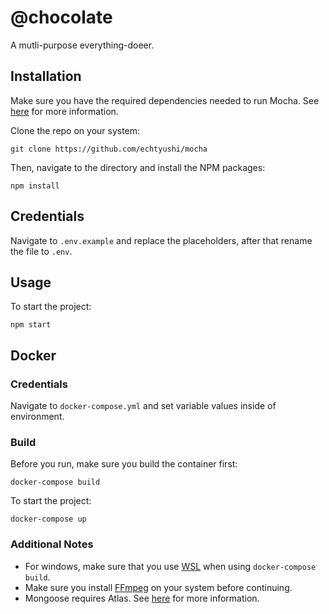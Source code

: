 # @chocolate 

A mutli-purpose everything-doeer.

## Installation
Make sure you have the required dependencies needed to run Mocha. See [here](https://discordjs.guide/preparations/) for more information.

Clone the repo on your system:

    git clone https://github.com/echtyushi/mocha

Then, navigate to the directory and install the NPM packages:

    npm install


## Credentials

Navigate to `.env.example` and replace the placeholders, after that rename the file to `.env`.

## Usage
To start the project:

    npm start


## Docker

### Credentials
Navigate to `docker-compose.yml` and set variable values inside of environment.

### Build
Before you run, make sure you build the container first:

    docker-compose build

To start the project:

    docker-compose up


### Additional Notes

- For windows, make sure that you use [WSL](https://learn.microsoft.com/en-us/windows/wsl/install) when using `docker-compose build`. 
- Make sure you install [FFmpeg](https://ffmpeg.org/) on your system before continuing.
- Mongoose requires Atlas. See [here](https://www.mongodb.com/docs/manual/reference/connection-string/) for more information.
